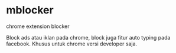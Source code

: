 # mblocker
chrome extension blocker

Block ads atau iklan pada chrome, block juga fitur auto typing pada facebook.
Khusus untuk chrome versi developer saja.
